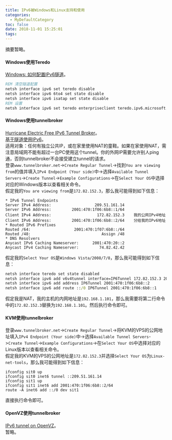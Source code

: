 ```yaml
---
title: IPv6被Windows和Linux支持和使用
categories:
  - MyDefaultCategory
toc: false
date: 2018-11-01 15:25:01
tags:
---
```

摘要暂略。  
<!-- more -->

#### Windows使用Teredo
[Windows: 如何配置IPv6隧道](https://lesca.me/archives/how-to-build-ipv6-tunnel-on-windows.html)。
```bat
REM 清空隧道配置
netsh interface ipv6 set teredo disable
netsh interface ipv6 6to4 set state disable
netsh interface ipv6 isatap set state disable
REM 设置
netsh interface ipv6 set teredo enterpriseclient teredo.ipv6.microsoft.com 60 clientport=default
```

#### Windows使用tunnelbroker
[Hurricane Electric Free IPv6 Tunnel Broker](https://www.tunnelbroker.net/)。  
[基于隧道使用IPv6](http://blog.sina.com.cn/s/blog_715e0d5a01016709.html)。  
适用对象：任何有独立公共IP，或在家里使用NAT的童鞋。如果在家使用NAT，需注意局域网不能有超过一台PC使用这个tunnel。你的外网IP需要允许别人ping通，否则tunnelbroker不会接受建立tunnel的请求。  
登录`www.tunnelbroker.net`->`Create Regular Tunnel`->找到`You are viewing from`的值并填入`IPv4 Endpoint (Your side)`中->选择`Available Tunnel Servers`->`Create Tunnel`->`Example Configurations`->在`Select Your OS`中选择对应的Windows版本以查看相关命令。  
假定我的`You are viewing from`是`172.82.152.3`，那么我可能得到如下信息：
```
* IPv6 Tunnel Endpoints
Server IPv4 Address:                   209.51.161.14
Server IPv6 Address:         2001:470:1f06:6b8::1/64
Client IPv4 Address:                    172.82.152.3    我的公网IPv4地址
Client IPv6 Address:         2001:470:1f06:6b8::2/64    分给我的IPv6地址
* Routed IPv6 Prefixes
Routed /64:                   2001:470:1f07:6b8::/64
Routed /48:                               Assign /48
* DNS Resolvers
Anycast IPv6 Caching Nameserver:      2001:470:20::2
Anycast IPv4 Caching Nameserver:         74.82.42.42
```
假定我的`Select Your OS`是`Windows Vista/2008/7/8`，那么我可能得到如下信息：
```bat
netsh interface teredo set state disabled
netsh interface ipv6 add v6v4tunnel interface=IP6Tunnel 172.82.152.3 209.51.161.14
netsh interface ipv6 add address IP6Tunnel 2001:470:1f06:6b8::2
netsh interface ipv6 add route ::/0 IP6Tunnel 2001:470:1f06:6b8::1
```
假定我是NAT，我的主机的内网地址是`192.168.1.101`，那么我需要将第二行命令中的`172.82.152.3`替换为`192.168.1.101`。然后执行命令即可。

#### KVM使用tunnelbroker
登录`www.tunnelbroker.net`->`Create Regular Tunnel`->将KVM的VPS的公网地址填入`IPv4 Endpoint (Your side)`中->选择`Available Tunnel Servers`->`Create Tunnel`->`Example Configurations`->在`Select Your OS`中选择对应的Linux版本以查看相关命令。  
假定我的KVM的VPS的公网地址是`172.82.152.3`并选择`Select Your OS`为`Linux-net-tools`，那么我可能得到如下信息：
```shell
ifconfig sit0 up
ifconfig sit0 inet6 tunnel ::209.51.161.14
ifconfig sit1 up
ifconfig sit1 inet6 add 2001:470:1f06:6b8::2/64
route -A inet6 add ::/0 dev sit1
```
直接执行命令即可。

#### OpenVZ使用tunnelbroker
[IPv6 tunnel on OpenVZ](https://www.cybermilitia.net/2013/07/22/ipv6-tunnel-on-openvz/)。  
暂略。
